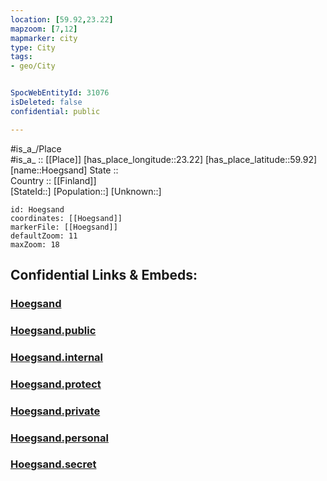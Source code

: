 ```yaml
---
location: [59.92,23.22] 
mapzoom: [7,12] 
mapmarker: city 
type: City
tags:
- geo/City


SpocWebEntityId: 31076
isDeleted: false
confidential: public

---
```

#is_a_/Place  
#is_a_ :: [[Place]] 
[has_place_longitude::23.22] 
[has_place_latitude::59.92] 
[name::Hoegsand] 
State ::  
Country :: [[Finland]]  
[StateId::] 
[Population::] 
[Unknown::] 


```leaflet
id: Hoegsand
coordinates: [[Hoegsand]] 
markerFile: [[Hoegsand]] 
defaultZoom: 11 
maxZoom: 18
```


## Confidential Links & Embeds: 

### [Hoegsand](/_Standards/Earth/Continent/Europe/Europe~North/Finland/City/Hoegsand.md) 

### [Hoegsand.public](/_public/Earth/Continent/Europe/Europe~North/Finland/City/Hoegsand.public.md) 

### [Hoegsand.internal](/_internal/Earth/Continent/Europe/Europe~North/Finland/City/Hoegsand.internal.md) 

### [Hoegsand.protect](/_protect/Earth/Continent/Europe/Europe~North/Finland/City/Hoegsand.protect.md) 

### [Hoegsand.private](/_private/Earth/Continent/Europe/Europe~North/Finland/City/Hoegsand.private.md) 

### [Hoegsand.personal](/_personal/Earth/Continent/Europe/Europe~North/Finland/City/Hoegsand.personal.md) 

### [Hoegsand.secret](/_secret/Earth/Continent/Europe/Europe~North/Finland/City/Hoegsand.secret.md)

